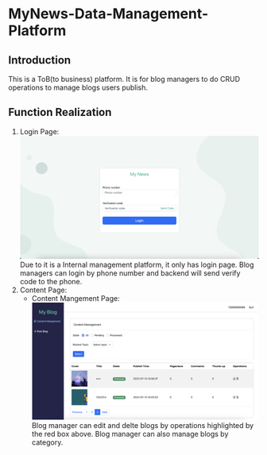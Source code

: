 # MyNews-Data-Management-Platform

## Introduction
This is a ToB(to business) platform. It is for blog managers to do CRUD operations to manage blogs users publish.


## Function Realization
1. Login Page:
    ![](resource/login.png)
    Due to it is a Internal management platform, it only has login page. Blog managers can login by phone number and backend will send verify code to the phone.
2. Content Page:
    - Content Mangement Page:
        ![](resource/contentMange.png)
        Blog manager can edit and delte blogs by operations highlighted by the red box above. Blog manager can also manage blogs by category.